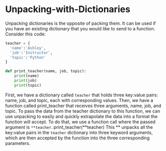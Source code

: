# Unpacking-with-Dictionaries 
Unpacking dictionaries is the opposite of packing them. It can be used if you have an existing dictionary that you would like to send to a function.
Consider this code:
```python
teacher = {
  'name':'Ashley',
  'job':'Instructor',
  'topic':'Python'
}

def print_teacher(name, job, topic):
    print(name)
    print(job)
    print(topic)
```    
First, we have a dictionary called `teacher` that holds three key:value pairs: name, job, and topic, each with corresponding values.
Then, we have a function called print_teacher that receives three arguments, name, job, and topic.
To pass the data from the teacher dictionary to this function, we can use unpacking to easily and quickly extrapolate the data into a format the function will accept.
To do that, we use a function call where the passed argument is `**teacher`.
print_teacher(**teacher)
This ** unpacks all the key:value pairs in the `teacher` dictionary into three keyword arguments, which are then accepted by the function into the three corresponding parameters.
